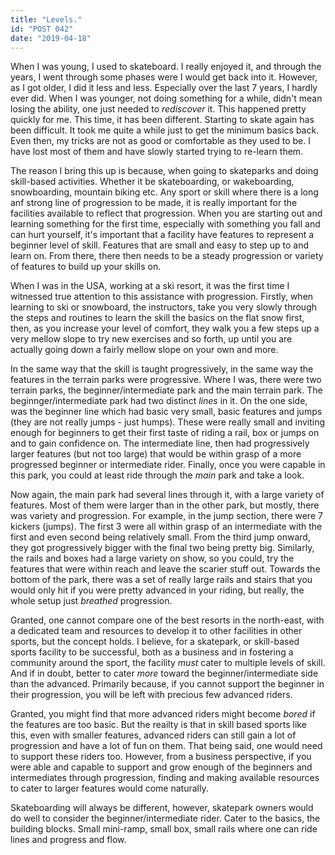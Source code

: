 ```yaml
---
title: "Levels."
id: "POST 042"
date: "2019-04-18"
---
```


When I was young, I used to skateboard. I really enjoyed it, and through the years, I went through some phases were I would get back into it. However, as I got older, I did it less and less. Especially over the last 7 years, I hardly ever did. When I was younger, not doing something for a while, didn't mean losing the ability, one just needed to *rediscover* it. This happened pretty quickly for me. This time, it has been different. Starting to skate again has been difficult. It took me quite a while just to get the minimum basics back. Even then, my tricks are not as good or comfortable as they used to be. I have lost most of them and have slowly started trying to re-learn them. 

The reason I bring this up is because, when going to skateparks and doing skill-based activities. Whether it be skateboarding, or wakeboarding, snowboarding, mountain biking etc. Any sport or skill where there is a long anf strong line of progression to be made, it is really important for the facilities available to reflect that progression. When you are starting out and learning something for the first time, especially with something you fall and can hurt yourself, it's important that a facility have features to represent a beginner level of skill. Features that are small and easy to step up to and learn on. From there, there then needs to be a steady progression or variety of features to build up your skills on. 

When I was in the USA, working at a ski resort, it was the first time I witnessed true attention to this assistance with progression. Firstly, when learning to ski or snowboard, the instructors, take you very slowly through the steps and routines to learn the skill the basics on the flat snow first, then, as you increase your level of comfort, they walk you a few steps up a very mellow slope to try new exercises and so forth, up until you are actually going down a fairly mellow slope on your own and more. 

In the same way that the skill is taught progressively, in the same way the features in the terrain parks were progressive. Where I was, there were two terrain parks, the beginner/intermediate park and the main terrain park. The beginnger/intermediate park had two distinct *lines* in it. On the one side, was the beginner line which had basic very small, basic features and jumps (they are not really jumps - just humps). These were really small and inviting enough for beginners to get their first taste of riding a rail, box or jumps on and to gain confidence on. The intermediate line, then had progressively larger features (but not too large) that would be within grasp of a more progressed beginner or intermediate rider. Finally, once you were capable in this park, you could at least ride through the *main* park and take a look.

Now again, the main park had several lines through it, with a large variety of features. Most of them were larger than in the other park, but mostly, there was variety and progression. For example, in the jump section, there were 7 kickers (jumps). The first 3 were all within grasp of an intermediate with the first and even second being relatively small. From the third jump onward, they got progressively bigger with the final two being pretty big. Similarly, the rails and boxes had a large variety on show, so you could, try the features that were within reach and leave the scarier stuff out. Towards the bottom of the park, there was a set of really large rails and stairs that you would only hit if you were pretty advanced in your riding, but really, the whole setup just *breathed* progression.

Granted, one cannot compare one of the best resorts in the north-east, with a dedicated team and resources to develop it to other facilities in other sports, but the concept holds. I believe, for a skatepark, or skill-based sports facility to be successful, both as a business and in fostering a community around the sport, the facility *must* cater to multiple levels of skill. And if in doubt, better to cater *more* toward the beginner/intermediate side than the advanced. Primarily because, if you cannot support the beginner in their progression, you will be left with precious few advanced riders. 

Granted, you might find that more advanced riders might become *bored* if the features are too basic. But the reailty is that in skill based sports like this, even with smaller features, advanced riders can still gain a lot of progression and have a lot of fun on them. That being said, one would need to support these riders too. However, from a business perspective, if you were able and capable to support and grow enough of the beginners and intermediates through progression, finding and making available resources to cater to larger features would come naturally. 

Skateboarding will always be different, however, skatepark owners would do well to consider the beginner/intermediate rider. Cater to the basics, the building blocks. Small mini-ramp, small box, small rails where one can ride lines and progress and flow. 
